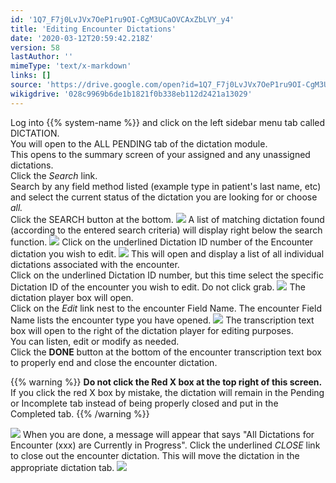 ```yaml
---
id: '1Q7_F7j0LvJVx7OeP1ru9OI-CgM3UCaOVCAxZbLVY_y4'
title: 'Editing Encounter Dictations'
date: '2020-03-12T20:59:42.218Z'
version: 58
lastAuthor: ''
mimeType: 'text/x-markdown'
links: []
source: 'https://drive.google.com/open?id=1Q7_F7j0LvJVx7OeP1ru9OI-CgM3UCaOVCAxZbLVY_y4'
wikigdrive: '028c9969b6de1b1821f0b338eb112d2421a13029'
---
```

Log into {{% system-name %}} and click on the left sidebar menu tab called DICTATION.  
You will open to the ALL PENDING tab of the dictation module.  
This opens to the summary screen of your assigned and any unassigned dictations.  
Click the *Search* link.  
Search by any field method listed (example type in patient's last name, etc) and select the current status of the dictation you are looking for or choose *all.*  
Click the SEARCH button at the bottom.
![](../editing-encounter-dictations.assets/619908842ecca981bd6c237757c1f5ba.png)
A list of matching dictation found (according to the entered search criteria) will display right below the search function.
![](../editing-encounter-dictations.assets/32cf350fe3d642a62deb7d5f35248ba0.png)
Click on the underlined Dictation ID number of the Encounter dictation you wish to edit.
![](../editing-encounter-dictations.assets/32cf350fe3d642a62deb7d5f35248ba0.png)
This will open and display a list of all individual dictations associated with the encounter.  
Click on the underlined Dictation ID number, but this time select the specific Dictation ID of the encounter you wish to edit. Do not click grab.
![](../editing-encounter-dictations.assets/4413b1f5bfdd795e50d7b6b34008c256.png)
The dictation player box will open.  
Click on the *Edit* link nest to the encounter Field Name. The encounter Field Name lists the encounter type you have opened.
![](../editing-encounter-dictations.assets/6d3b816058d07ac9977082f7b24bd5aa.png)
The transcription text box will open to the right of the dictation player for editing purposes.  
You can listen, edit or modify as needed.  
Click the **DONE** button at the bottom of the encounter transcription text box to properly end and close the encounter dictation.

{{% warning %}}
**Do not click the Red X box at the top right of this screen.** If you click the red X box by mistake, the dictation will remain in the Pending or Incomplete tab instead of being properly closed and put in the Completed tab.
{{% /warning %}}

![](../editing-encounter-dictations.assets/b9750bdcf556038f61a78cf3647640f2.png)
When you are done, a message will appear that says "All Dictations for Encounter (xxx) are Currently in Progress". Click the underlined *CLOSE* link to close out the encounter dictation.
This will move the dictation in the appropriate dictation tab.
![](../editing-encounter-dictations.assets/6dcebe39b85375135c22451f18b8702f.png)
